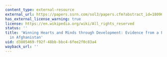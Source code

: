 ```yaml
---
content_type: external-resource
external_url: https://papers.ssrn.com/sol3/papers.cfm?abstract_id=1809677
has_external_license_warning: true
license: https://en.wikipedia.org/wiki/All_rights_reserved
status: ''
title: 'Winning Hearts and Minds through Development: Evidence from a Field Experiment
  in Afghanistan'
uid: d3805469-f92f-48bb-bbc4-6fee2f0c83a4
wayback_url: ''
---
```

